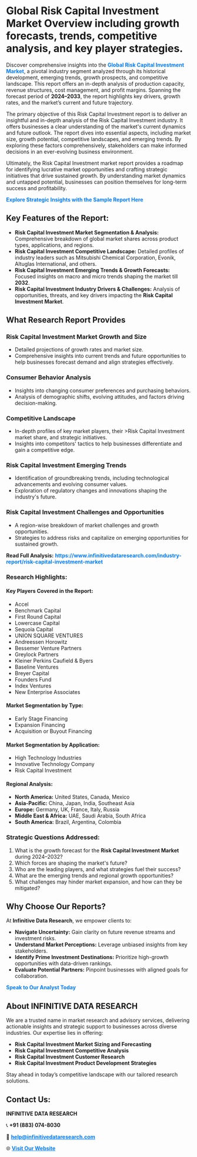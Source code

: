 <h1>Global Risk Capital Investment Market Overview including growth forecasts, trends, competitive analysis, and key player strategies.</h1>
<p>
Discover comprehensive insights into the 
<a href="https://www.infinitivedataresearch.com/industry-report/risk-capital-investment-market" rel="dofollow" style="color: #007BFF; text-decoration: none;"><strong>Global Risk Capital Investment Market</strong></a>, a pivotal industry segment analyzed through its historical development, emerging trends, growth prospects, and competitive landscape. This report offers an in-depth analysis of production capacity, revenue structures, cost management, and profit margins. Spanning the forecast period of <strong>2024–2033</strong>, the report highlights key drivers, growth rates, and the market’s current and future trajectory.
</p>
<p>
The primary objective of this Risk Capital Investment report is to deliver an insightful and in-depth analysis of the Risk Capital Investment industry. It offers businesses a clear understanding of the market's current dynamics and future outlook. The report dives into essential aspects, including market size, growth potential, competitive landscapes, and emerging trends. By exploring these factors comprehensively, stakeholders can make informed decisions in an ever-evolving business environment.
</p>
<p>
Ultimately, the Risk Capital Investment market report provides a roadmap for identifying lucrative market opportunities and crafting strategic initiatives that drive sustained growth. By understanding market dynamics and untapped potential, businesses can position themselves for long-term success and profitability.
</p>
<p>
<a href="https://www.infinitivedataresearch.com/request-sample/reportId=110559" style="color: #007BFF; text-decoration: none;"><strong>Explore Strategic Insights with the Sample Report Here</strong></a>
</p>

<h2>Key Features of the Report:</h2>
<ul>
<li><strong>Risk Capital Investment Market Segmentation & Analysis:</strong> Comprehensive breakdown of global market shares across product types, applications, and regions.</li>
<li><strong>Risk Capital Investment Competitive Landscape:</strong> Detailed profiles of industry leaders such as Mitsubishi Chemical Corporation, Evonik, Altuglas International, and others.</li>
<li><strong>Risk Capital Investment Emerging Trends & Growth Forecasts:</strong> Focused insights on macro and micro trends shaping the market till <strong>2032</strong>.</li>
<li><strong>Risk Capital Investment Industry Drivers & Challenges:</strong> Analysis of opportunities, threats, and key drivers impacting the <strong>Risk Capital Investment Market</strong>.</li>
</ul>

<h2>What Research Report Provides</h2>
<h3>Risk Capital Investment Market Growth and Size</h3>
<ul>
<li>Detailed projections of growth rates and market size.</li>
<li>Comprehensive insights into current trends and future opportunities to help businesses forecast demand and align strategies effectively.</li>
</ul>

<h3>Consumer Behavior Analysis</h3>
<ul>
<li>Insights into changing consumer preferences and purchasing behaviors.</li>
<li>Analysis of demographic shifts, evolving attitudes, and factors driving decision-making.</li>
</ul>

<h3>Competitive Landscape</h3>
<ul>
<li>In-depth profiles of key market players, their >Risk Capital Investment market share, and strategic initiatives.</li>
<li>Insights into competitors' tactics to help businesses differentiate and gain a competitive edge.</li>
</ul>

<h3>Risk Capital Investment Emerging Trends</h3>
<ul>
<li>Identification of groundbreaking trends, including technological advancements and evolving consumer values.</li>
<li>Exploration of regulatory changes and innovations shaping the industry's future.</li>
</ul>

<h3>Risk Capital Investment Challenges and Opportunities</h3>
<ul>
<li>A region-wise breakdown of market challenges and growth opportunities.</li>
<li>Strategies to address risks and capitalize on emerging opportunities for sustained growth.</li>
</ul>
<p><strong>Read Full Analysis:</strong> <a href="https://www.infinitivedataresearch.com/industry-report/risk-capital-investment-market" rel="dofollow" style="color: #007BFF; text-decoration: none;"><strong>https://www.infinitivedataresearch.com/industry-report/risk-capital-investment-market</strong></a></p>
<h3>Research Highlights:</h3>
<h4>Key Players Covered in the Report:</h4>
<ul><li>Accel</li><li>Benchmark Capital</li><li>First Round Capital</li><li>Lowercase Capital</li><li>Sequoia Capital</li><li>UNION SQUARE VENTURES</li><li>Andreessen Horowitz</li><li>Bessemer Venture Partners</li><li>Greylock Partners</li><li>Kleiner Perkins Caufield &amp; Byers</li><li>Baseline Ventures</li><li>Breyer Capital</li><li>Founders Fund</li><li>Index Ventures</li><li>New Enterprise Associates</li></ul>
<h4>Market Segmentation by Type:</h4>
<ul><li>Early Stage Financing</li><li>Expansion Financing</li><li>Acquisition or Buyout Financing</li></ul>
<h4>Market Segmentation by Application:</h4>
<ul><li>High Technology Industries</li><li>Innovative Technology Company</li><li>Risk Capital Investment</li></ul>

<h4>Regional Analysis:</h4>
<ul>
<li><strong>North America:</strong> United States, Canada, Mexico</li>
<li><strong>Asia-Pacific:</strong> China, Japan, India, Southeast Asia</li>
<li><strong>Europe:</strong> Germany, UK, France, Italy, Russia</li>
<li><strong>Middle East & Africa:</strong> UAE, Saudi Arabia, South Africa</li>
<li><strong>South America:</strong> Brazil, Argentina, Colombia</li>
</ul>

<h3>Strategic Questions Addressed:</h3>
<ol>
<li>What is the growth forecast for the <strong>Risk Capital Investment Market</strong> during 2024–2032?</li>
<li>Which forces are shaping the market's future?</li>
<li>Who are the leading players, and what strategies fuel their success?</li>
<li>What are the emerging trends and regional growth opportunities?</li>
<li>What challenges may hinder market expansion, and how can they be mitigated?</li>
</ol>

<h2>Why Choose Our Reports?</h2>
<p>At <strong>Infinitive Data Research</strong>, we empower clients to:</p>
<ul>
<li><strong>Navigate Uncertainty:</strong> Gain clarity on future revenue streams and investment risks.</li>
<li><strong>Understand Market Perceptions:</strong> Leverage unbiased insights from key stakeholders.</li>
<li><strong>Identify Prime Investment Destinations:</strong> Prioritize high-growth opportunities with data-driven rankings.</li>
<li><strong>Evaluate Potential Partners:</strong> Pinpoint businesses with aligned goals for collaboration.</li>
</ul>
<p><a href="https://www.infinitivedataresearch.com/industry-report/risk-capital-investment-market" rel="dofollow" style="color: #007BFF; text-decoration: none;"><strong>Speak to Our Analyst Today</strong></a></p>

<h2>About INFINITIVE DATA RESEARCH</h2>
<p>We are a trusted name in market research and advisory services, delivering actionable insights and strategic support to businesses across diverse industries. Our expertise lies in offering:</p>
<ul>
<li><strong>Risk Capital Investment Market Sizing and Forecasting</strong></li>
<li><strong>Risk Capital Investment Competitive Analysis</strong></li>
<li><strong>Risk Capital Investment Customer Research</strong></li>
<li><strong>Risk Capital Investment Product Development Strategies</strong></li>
</ul>
<p>Stay ahead in today’s competitive landscape with our tailored research solutions.</p>

<h2>Contact Us:</h2>
<p><strong>INFINITIVE DATA RESEARCH</strong></p>
<p>📞 <strong>+91 (883) 074-8030</strong></p>
<p>📧 <strong><a href="mailto:help@infinitivedataresearch.com" style="color: #007BFF;">help@infinitivedataresearch.com</a></strong></p>
<p>🌐 <strong><a href="https://www.infinitivedataresearch.com" rel="dofollow" style="color: #007BFF;">Visit Our Website</a></strong></p>